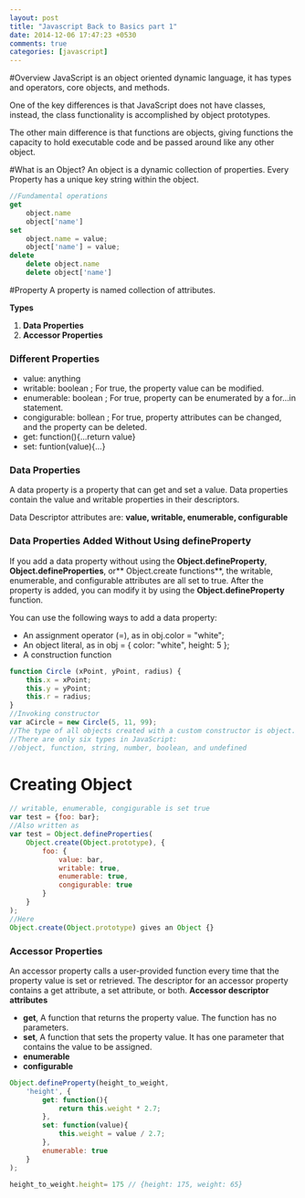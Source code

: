```yaml
---
layout: post
title: "Javascript Back to Basics part 1"
date: 2014-12-06 17:47:23 +0530
comments: true
categories: [javascript]
---
```


#Overview
JavaScript is an object oriented dynamic language, it has types and operators, core objects, and methods.

One of the key differences is that JavaScript does not have classes, instead, the class functionality is accomplished by object prototypes.

The other main difference is that functions are objects, giving functions the capacity to hold executable code and be passed around like any other object.

#What is an Object?
An object is a dynamic collection of properties. Every Property has a unique key string within the object.

``` javascript
//Fundamental operations
get
    object.name
    object['name']
set
    object.name = value;
    object['name'] = value;
delete
    delete object.name
    delete object['name']
```

#Property
A property is named collection of attributes.

**Types**

1. **Data Properties**
2. **Accessor Properties**

### Different Properties
* value: anything
* writable: boolean ;  For true, the property value can be modified.
* enumerable: boolean ; For true, property can be enumerated by a for…in statement.
* congigurable: bollean ; For true, property attributes can be changed, and the property can be deleted.
* get: function(){...return value}
* set: funtion(value){...}

### Data Properties
A data property is a property that can get and set a value. Data properties contain the value and writable properties in their descriptors.

Data Descriptor attributes are:
**value, writable, enumerable, configurable**

### Data Properties Added Without Using defineProperty
If you add a data property without using the **Object.defineProperty**, **Object.defineProperties**, or** Object.create functions**, the writable, enumerable, and configurable attributes are all set to true. After the property is added, you can modify it by using the **Object.defineProperty** function.

You can use the following ways to add a data property:

* An assignment operator (=), as in obj.color = "white";
* An object literal, as in obj = { color: "white", height: 5 };
* A construction function
``` javascript
function Circle (xPoint, yPoint, radius) {
    this.x = xPoint;
    this.y = yPoint;
    this.r = radius;
}
//Invoking constructor
var aCircle = new Circle(5, 11, 99);
//The type of all objects created with a custom constructor is object.
//There are only six types in JavaScript:
//object, function, string, number, boolean, and undefined
```

# Creating Object
```javascript
// writable, enumerable, congigurable is set true
var test = {foo: bar};
//Also written as
var test = Object.defineProperties(
    Object.create(Object.prototype), {
        foo: {
            value: bar,
            writable: true,
            enumerable: true,
            congigurable: true
        }
    }
);
//Here
Object.create(Object.prototype) gives an Object {}
```

### Accessor Properties
An accessor property calls a user-provided function every time that the property value is set or retrieved. The descriptor for an accessor property contains a get attribute, a set attribute, or both.
**Accessor descriptor attributes**
* **get**, A function that returns the property value. The function has no parameters.
* **set**, A function that sets the property value. It has one parameter that contains the value to be assigned.
* **enumerable**
* **configurable**

``` javascript
Object.defineProperty(height_to_weight,
    'height', {
        get: function(){
            return this.weight * 2.7;
        },
        set: function(value){
            this.weight = value / 2.7;
        },
        enumerable: true
    }
);

height_to_weight.height= 175 // {height: 175, weight: 65}
```

